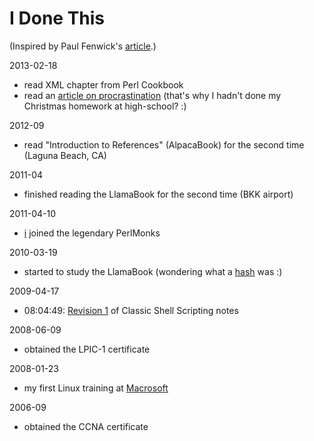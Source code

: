 # I Done This

(Inspired by Paul Fenwick's [article](http://privacygeek.blogspot.com.au/2013/02/reimplementing-idonethis-memory-service.html).)

2013-02-18

* read XML chapter from Perl Cookbook
* read an [article on procrastination](http://lesswrong.com/lw/3w3/how_to_beat_procrastination/) (that's why I hadn't done my Christmas homework at high-school? :)

2012-09

* read "Introduction to References" (AlpacaBook) for the second time (Laguna Beach, CA)

2011-04

* finished reading the LlamaBook for the second time (BKK airport)

2011-04-10

* [i](http://perlmonks.org/?node_id=898593) joined the legendary PerlMonks

2010-03-19

* started to study the LlamaBook (wondering what a [hash](http://perldoc.perl.org/perlintro.html#Perl-variable-types) was :)

2009-04-17

* 08:04:49: [Revision 1](https://wiki.openhouse.sk/action/recall/ShellScripting?action=recall&rev=1) of Classic Shell Scripting notes

2008-06-09

* obtained the LPIC-1 certificate

2008-01-23

* my first Linux training at [Macrosoft](http://www.macrosoft.sk/)

2006-09

* obtained the CCNA certificate
